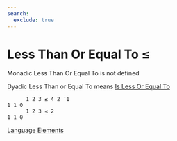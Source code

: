```yaml
---
search:
  exclude: true
---
```

<h1 class="heading"><span class="name">Less Than Or Equal To</span> <span class="command">≤</span></h1>

Monadic Less Than Or Equal To is not defined

Dyadic Less Than or Equal To means
[Is Less Or Equal To](../primitive-functions/less-or-equal.md)
```apl
      1 2 3 ≤ 4 2 ¯1
1 1 0
      1 2 3 ≤ 2
1 1 0
```
[Language Elements](./language-elements.md)


